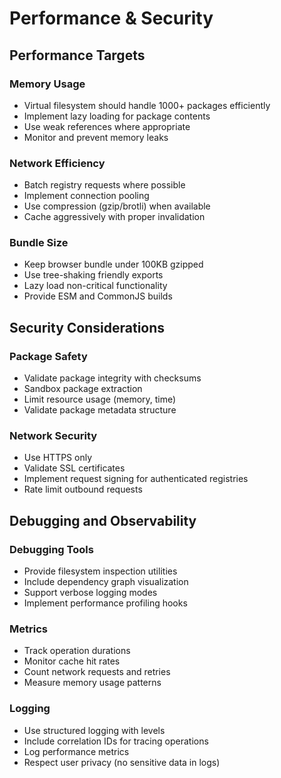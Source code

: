 # Performance & Security

## Performance Targets

### Memory Usage
- Virtual filesystem should handle 1000+ packages efficiently
- Implement lazy loading for package contents
- Use weak references where appropriate
- Monitor and prevent memory leaks

### Network Efficiency
- Batch registry requests where possible
- Implement connection pooling
- Use compression (gzip/brotli) when available
- Cache aggressively with proper invalidation

### Bundle Size
- Keep browser bundle under 100KB gzipped
- Use tree-shaking friendly exports
- Lazy load non-critical functionality
- Provide ESM and CommonJS builds

## Security Considerations

### Package Safety
- Validate package integrity with checksums
- Sandbox package extraction
- Limit resource usage (memory, time)
- Validate package metadata structure

### Network Security
- Use HTTPS only
- Validate SSL certificates
- Implement request signing for authenticated registries
- Rate limit outbound requests

## Debugging and Observability

### Debugging Tools
- Provide filesystem inspection utilities
- Include dependency graph visualization
- Support verbose logging modes
- Implement performance profiling hooks

### Metrics
- Track operation durations
- Monitor cache hit rates
- Count network requests and retries
- Measure memory usage patterns

### Logging
- Use structured logging with levels
- Include correlation IDs for tracing operations
- Log performance metrics
- Respect user privacy (no sensitive data in logs)

